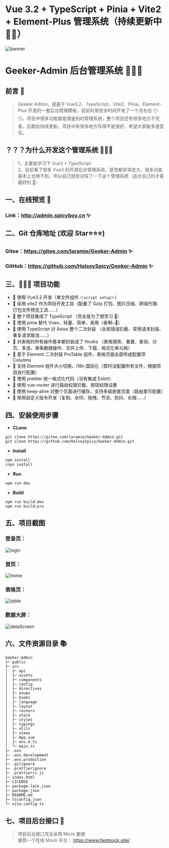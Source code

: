 # Vue 3.2 + TypeScript + Pinia + Vite2 + Element-Plus 管理系统（持续更新中 🎉🎉）

![banner](https://iamge-1259297738.cos.ap-chengdu.myqcloud.com/md/banner.png)

# Geeker-Admin 后台管理系统 🍇🍈🍉

## 前言 📖

> Geeker Admin，是基于 Vue3.2、TypeScript、Vite2、Pinia、Element-Plus 开发的一套后台管理模板，目前利用空余时间开发了一个月左右 🕒🕒。项目中很多功能都是借鉴别的管理系统，整个项目还有很多地方不完善，后期会持续更新。项目中有很多地方写得不是很好，希望大家能多提意见。



## ？？？为什么开发这个管理系统 🤷‍♂️🤷

> 1、主要是学习下 Vue3 + TypeScript  
> 2、目前看了很多 Vue3 的开源后台管理系统，感觉都非常庞大，很多功能基本上也用不到，所以自己就尝试写了一下这个管理系统（适合自己的才是最好的 🤣）



## 一、在线预览 👀

### Link：http://admin.spicyboy.cn ✨



## 二、Git 仓库地址 (欢迎 Star⭐⭐⭐)

### Gitee：https://gitee.com/laramie/Geeker-Admin ✨

### GitHub：https://github.com/HalseySpicy/Geeker-Admin ✨



## 三、🔨🔨🔨 项目功能

- 🍓 使用 Vue3.2 开发（单文件组件 `＜script setup＞`）
- 🍇 采用 vite2 作为项目开发工具（配置了 Gzip 打包、图片压缩、跨域代理、打包文件预览工具……）
- 🍉 整个项目集成了 TypeScript （完全是为了想学习 🤣）
- 🍍 使用 pinia 替代 Vuex，轻量、简单、易用（香啊~🤤）
- 🍎 使用 TypeScript 对 Axios 整个二次封装 （全局错误拦截、常用请求封装、重复请求取消……）
- 🍌 对表格的所有操作基本都封装成了 Hooks （表格搜索、重置、查询、分页、多选、单条数据操作、文件上传、下载、格式化单元格）
- 🍐 基于 Element 二次封装 ProTable 组件，表格页面全部传成配置项 Columns
- 🍊 支持 Element 组件大小切换，i18n 国际化（暂时没配置所有文件，根据项目自行配置）
- 🍉 使用 prettier 统一格式化代码（没有集成 Eslint）
- 🥭 使用 vue-router 进行路由权限拦截、按钮权限设置
- 🍈 使用 keep-alive 对整个页面进行缓存，支持多级嵌套页面（路由里可配置）
- 🥥 常用自定义指令开发（复制、水印、拖拽、节流、防抖、长按……）



## 四、安装使用步骤

- **CLone**

```text
git clone https://gitee.com/laramie/Geeker-Admin.git
git clone https://github.com/HalseySpicy/Geeker-Admin.git
```

- **Install**

```text
npm install
cnpn install
```

- **Run**

```text
npm run dev
```

- **Build**

```text
npm run build:dev
npm run build:pro
```



## 五、项目截图

### 登录页：

![login](https://iamge-1259297738.cos.ap-chengdu.myqcloud.com/md/login.png)

### 首页：

![home](https://iamge-1259297738.cos.ap-chengdu.myqcloud.com/md/home.png)

### 表格页：

![table](https://iamge-1259297738.cos.ap-chengdu.myqcloud.com/md/table.png)

### 数据大屏：

![dataScreen](https://iamge-1259297738.cos.ap-chengdu.myqcloud.com/md/dataScreen.png)



## 六、文件资源目录 📚

```text
Geeker-Admin
├─ public
├─ src
│  ├─ api
│  ├─ assets
│  ├─ components
│  ├─ config
│  ├─ directives
│  ├─ enums
│  ├─ hooks
│  ├─ language
│  ├─ layout
│  ├─ routers
│  ├─ store
│  ├─ styles
│  ├─ typings
│  ├─ utils
│  ├─ views
│  ├─ App.vue
│  ├─ env.d.ts
│  └─ main.ts
├─ .env
├─ .env.development
├─ .env.production
├─ .gitignore
├─ .prettierignore
├─ .prettierrc.js
├─ index.html
├─ LICENSE
├─ package-lock.json
├─ package.json
├─ README.md
├─ tsconfig.json
└─ vite.config.ts
```



## 七、项目后台接口 🧩

> 项目后台接口完全采用 Mock 数据  
> 推荐一个在线 Mock 平台： https://www.fastmock.site/
